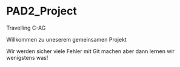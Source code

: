 # PAD2_Project
Travelling C-AG

Willkommen zu uneserem gemeinsamen Projekt

Wir werden sicher viele Fehler mit Git machen aber dann lernen wir wenigstens was!

